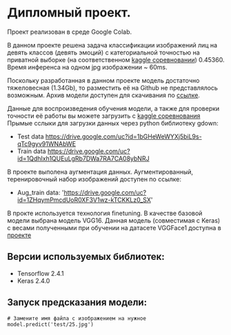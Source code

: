 # Дипломный проект.
Проект реализован в среде Google Colab.

В данном проекте решена задача классификации изображений лиц на девять классов (девять эмоций) с категориальной точностью на приватной выборке (на соответственном [kaggle соревновании](https://www.kaggle.com/c/skillbox-computer-vision-project)) 0.45360. Время инференса на одном jpg изображении ~ 60ms.

Поскольку разработанная в данном проекте модель достаточно тяжеловесная (1.34Gb), то разместить её на Github не представлялось возможным. Архив модели доступен для скачивания по [ссылке](https://drive.google.com/uc?id=1-HDQxtpZKGuKWQhsiDANyc41SL_CwHdU).

Данные для воспроизведения обучения модели, а также для проверки точности её работы вы можете загрузить с [kaggle соревнования](https://www.kaggle.com/c/skillbox-computer-vision-project/data)
Прымые сслыки для загрузки данных через python библиотеку gdown:
* Test data https://drive.google.com/uc?id=1bGHeWeWYXj5biL9s-qTc9gyv91WNAbWE
* Train data  https://drive.google.com/uc?id=1QdhIxh1QUEuLgRb7DWa7RA7CA08ybNRJ

В проекте выполена аугментация данных. Аугментированный, теренировочный набор изображений доступен по ссылке:
* Aug_train data: 'https://drive.google.com/uc?id=1ZHqymPmcdUoR0XF3V1wz-kTCKKLz0_SX'

В прокте используется технология finetuning. В качестве базовой модели выбрана модель VGG16. Данная модель (совместимая с Keras) с весами полученными при обучении на датасете VGGFace1 доступна в  [проекте](https://github.com/rcmalli/keras-vggface)

## Версии используемых библиотек:
 * Tensorflow 2.4.1
 * Keras 2.4.0

## Запуск предсказания модели:
```
# Замените имя файла с изображением на нужное
model.predict('test/25.jpg')
```
